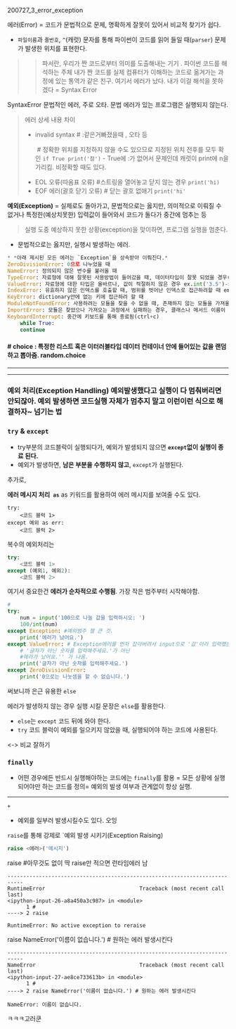 200727_3_error_exception



 에러(Error) = 코드가 문법적으로 문제, 명확하게 잘못이 있어서 비교적 찾기가 쉽다.

* `파일이름`과 `줄번호`, `^`(캐럿) 문자를 통해 파이썬이 코드를 읽어 들일 때(`parser`) 문제가 발생한 위치를 표현한다.
>> 파서란, 우리가 짠 코드로부터 의미를 도출해내는 기기 . 파이썬 코드를 해석하는 주체
>> 내가 짠 코드를 실제 컴퓨터가 이해하는 코드로 옮겨가는 과정에 있는 통역가 같은 친구. 여기서 에러가 났다. 내가 이걸 해석을 못하겠다 = Syntax Error

SyntaxError 문법적인 에러, 주로 오타. 문법 에러가 있는 프로그램은 실행되지 않는다.

> 에러 상세 내용 차이
>
> - invalid syntax  # :같은거빠졌을때 , 오타 등
>
>   ​							# 정확한 위치를 지정하지 않을 수도 있으므로 지정된 위치 전후를 모두 확인 `if True print('참')` - True에 :가 없어서 문제인데 캐럿이 print에 n을 가리킴. 비정확할 때도 있다.
>
> * EOL 오류(따옴표 오류)  #스트링을 열어놓고 닫지 않는 경우 `print('hi)`
> * EOF 에러(괄호 닫기 오류)  # 닫는 괄호 없애기 `print('hi'`





**예외(Exception)** = 실제로도 돌아가고, 문법적으로는 옳지만, 의미적으로 이뤄질 수 없거나 특정한(예상치못한) 입력값이 들어와서 코드가 돌다가 중간에 멈추는 등

> 실행 도중 예상하지 못한 상황(exception)을 맞이하면, 프로그램 실행을 멈춘다. 

* 문법적으로는 옳지만, 실행시 발생하는 에러.

```python
* *아래 제시된 모든 에러는 `Exception`을 상속받아 이뤄진다.*
ZeroDivisionError: 0으로 나누었을 때
NameError: 정의되지 않은 변수를 불러올 때
TypeError: 자료형에 대해 잘못된 사용방법이 들어갔을 때, 데이터타입이 잘못 되었을 경우(1 + '1'), 함수 호출과정에서 원하지 않는 인자가 들어갔을 때도 발생한다->(round('3.5') 수가 들어가야되는데 글자가 들어갔다.). 인자 갯수 알맞게 입력안해도 발생, 인풋 잘못 넣었을 때도 발생
ValueError: 자료형에 대한 타입은 올바르나, 값이 적절하지 않은 경우 ex.int('3.5')-> '3'이면 잘 돌아감. '3.5'가 float이라서 그래. 존재하지 않는 값을 찾거나 조회하려고 하는 경우
IndexError: 유효하지 않은 인덱스를 호출할 때, 범위를 벗어난 인덱스로 접근하려할 때 empty_list[-1] # 비어있는 리스트인데 마지막값을 조회하니까.
KeyError: dictionary안에 없는 키에 접근하려 할 때
ModuleNotFoundError: 사용하려는 모듈을 찾을 수 없을 때, 존재하지 않는 모듈을 가져올 때
ImportError: 모듈은 찾았으나 가져오는 과정에서 실패하는 경우, 클래스나 메서드 이름이 잘못되었을 때, 존재하지 않는 클래스나 함수를 호출할 때
KeyboardInterrupt: 중간에 키보드를 통해 종료됨(ctrl+c)
    while True:
    continue
```

#### #  choice : 특정한 리스트 혹은 이터러블타입 데이터 컨테이너 안에 들어있는 값을 랜덤하고 뽑아줌.  random.choice
----------------------

-----------------





###  예외 처리(Exception Handling) 예외발생했다고 실행이 다 멈춰버리면 안되잖아. 예외 발생하면 코드실행 자체가 멈추지 말고 이런이런 식으로 해결하자~ 넘기는 법

###  `try` & `except`

* try부분의 코드블락이 실행되다가, 예외가 발생되지 않으면 **`except`없이 실행이 종료 된다.**
* 예외가 발생하면, **남은 부분을 수행하지 않고**, `except`가 실행된다.

추가로,

**에러 메시지 처리` as`**
as 키워드를 활용하여 에러 메시지를 보여줄 수도 있다.

```
try:
    <코드 블럭 1>
except 예외 as err:
    <코드 블럭 2>
```



복수의 예외처리는 

```python
try:
    <코드 블럭 1>
except (예외1, 예외2):
    <코드 블럭 2>
```



여기서 중요한건 **에러가 순차적으로 수행됨**. 가장 작은 범주부터 시작해야함.

```python
#
try:
    num = input('100으로 나눌 값을 입력하시오: ')
    100/int(num)
except Exception: #예외범주 젤 큰 것. 
    print('에러가 났어요.') 
except ValueError: # Exception에러를 먼저 잡아버려서 input으로 '값'이라 입력했는데 
    # '글자가 아닌 숫자를 입력해주세요.'가 아닌
    #에러가 났어요.'' 가 나옴.
    print('글자가 아닌 숫자를 입력해주세요.')
except ZeroDivisionError:
    print('0으로는 나눗셈을 할 수 없습니다.')
```



써보니까 은근 유용한 `else`

에러가 발생하지 않는 경우 실행 시킬 문장은 `else`를 활용한다.
* `else`는 `except` 코드 뒤에 와야 한다.
* `try` 코드 블럭이 예외를 일으키지 않았을 때, 실행되어야 하는 코드에 사용된다.



<-> 비교 잘하기

### `finally`

- 어떤 경우에든 반드시 실행해야하는 코드에는 `finally`를 활용 = 모든 상황에 실행되어야만 하는 코드를 정의= 예외의 발생 여부과 관계없이 항상 실행.

--------------



`+`

+ 예외를 일부러 발생시킬수도 있다. 오잉

`raise`를 통해 강제로 `예외 발생 시키기(Exception Raising)

```python
raise <에러>('메시지')
```



raise #아무것도 없이 딱 raise만 적으면 런타임에러 남

```
---------------------------------------------------------------------------
RuntimeError                              Traceback (most recent call last)
<ipython-input-26-a8a450a3c987> in <module>
      1 #
----> 2 raise

RuntimeError: No active exception to reraise
```



raise NameError('이름이 없습니다.') # 원하는 에러 발생시킨다

```
---------------------------------------------------------------------------
NameError                                 Traceback (most recent call last)
<ipython-input-27-ae8ce733613b> in <module>
      1 #
----> 2 raise NameError('이름이 없습니다.') # 원하는 에러 발생시킨다

NameError: 이름이 없습니다.
```

ㅋㅋㅋ고러쿤